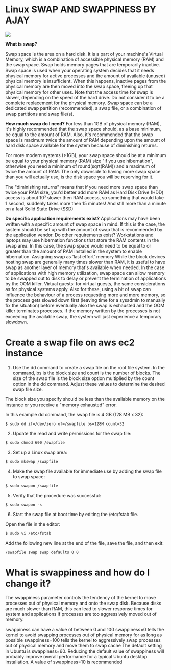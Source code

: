 # Linux SWAP AND SWAPPINESS BY AJAY
 <a class="header-badge" target="_blank" href="https://www.linkedin.com/in/ajay-kc31">
  <img src="https://img.shields.io/badge/style--5eba00.svg?label=LinkedIn&logo=linkedin&style=social">
  </a>

<b>What is swap?</b>

Swap space is the area on a hard disk. It is a part of your machine's Virtual Memory, which is a combination of accessible physical memory (RAM) and the swap space. Swap holds memory pages that are temporarily inactive. Swap space is used when your operating system decides that it needs physical memory for active processes and the amount of available (unused) physical memory is insufficient. When this happens, inactive pages from the physical memory are then moved into the swap space, freeing up that physical memory for other uses. Note that the access time for swap is slower, depending on the speed of the hard drive. Do not consider it to be a complete replacement for the physical memory. Swap space can be a dedicated swap partition (recommended), a swap file, or a combination of swap partitions and swap file(s).

<b>How much swap do I need?</b>
For less than 1GB of physical memory (RAM), it's highly recommended that the swap space should, as a base minimum, be equal to the amount of RAM. Also, it's recommended that the swap space is maximum twice the amount of RAM depending upon the amount of hard disk space available for the system because of diminishing returns.

For more modern systems (>1GB), your swap space should be at a minimum be equal to your physical memory (RAM) size "if you use hibernation", otherwise you need a minimum of round(sqrt(RAM)) and a maximum of twice the amount of RAM. The only downside to having more swap space than you will actually use, is the disk space you will be reserving for it.

The "diminishing returns" means that if you need more swap space than twice your RAM size, you'd better add more RAM as Hard Disk Drive (HDD) access is about 10³ slower then RAM access, so something that would take 1 second, suddenly takes more then 15 minutes! And still more than a minute on a fast Solid State Drive (SSD)

<b>Do specific application requirements exist?</b> 
Applications may have been written with a specific amount of swap space in mind. If this is the case, the system should be set up with the amount of swap that is recommended by the application vendor.
Do other requirements exist? Workstations and laptops may use hibernation functions that store the RAM contents in the swap area. In this case, the swap space would need to be equal to or greater than the amount of RAM installed in the system to enable hibernation.
Assigning swap as 'last effort' memory While the block devices hosting swap are generally many times slower than RAM, it is useful to have swap as another layer of memory that's available when needed. In the case of applications with high memory utilization, swap space can allow memory to be swapped out to disk to delay or prevent the termination of applications by the OOM killer.
Virtual guests: for virtual guests, the same considerations as for physical systems apply. Also for these, using a bit of swap can influence the behaviour of a process requesting more and more memory, so the process gets slowed down first (leaving time for a sysadmin to manually fix the situation) before eventually also the swap is exhausted and the OOM killer terminates processes. If the memory written by the processes is not exceeding the available swap, the system will just experience a temporary slowdown.


<b><h1>Create a swap file on aws ec2 instance</h1></b>



1.    Use the dd command to create a swap file on the root file system. In the command, bs is the block size and count is the number of blocks. The size of the swap file is the block size option multiplied by the count option in the dd command. Adjust these values to determine the desired swap file size.

The block size you specify should be less than the available memory on the instance or you receive a "memory exhausted" error.

In this example dd command, the swap file is 4 GB (128 MB x 32):

```$ sudo dd if=/dev/zero of=/swapfile bs=128M count=32```

2.    Update the read and write permissions for the swap file:

```$ sudo chmod 600 /swapfile```

3.    Set up a Linux swap area:

```$ sudo mkswap /swapfile```

4.    Make the swap file available for immediate use by adding the swap file to swap space:

```$ sudo swapon /swapfile```

5.    Verify that the procedure was successful:

```$ sudo swapon -s```

6.    Start the swap file at boot time by editing the /etc/fstab file.

Open the file in the editor:

```$ sudo vi /etc/fstab```

Add the following new line at the end of the file, save the file, and then exit:

```/swapfile swap swap defaults 0 0```

<h1>What is swappiness and how do I change it?</h1>
The swappiness parameter controls the tendency of the kernel to move processes out of physical memory and onto the swap disk. Because disks are much slower than RAM, this can lead to slower response times for system and applications if processes are too aggressively moved out of memory.

swappiness can have a value of between 0 and 100
swappiness=0 tells the kernel to avoid swapping processes out of physical memory for as long as possible
swappiness=100 tells the kernel to aggressively swap processes out of physical memory and move them to swap cache
The default setting in Ubuntu is swappiness=60. Reducing the default value of swappiness will probably improve overall performance for a typical Ubuntu desktop installation. A value of swappiness=10 is recommended
